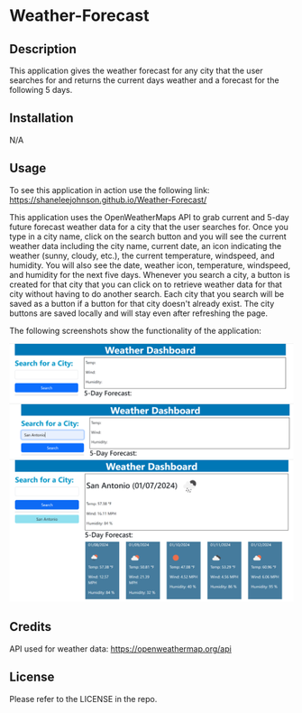 # Weather-Forecast

## Description

This application gives the weather forecast for any city that the user searches for and returns the current days weather and a forecast for the following 5 days. 

## Installation

N/A

## Usage

To see this application in action use the following link: https://shaneleejohnson.github.io/Weather-Forecast/

This application uses the OpenWeatherMaps API to grab current and 5-day future forecast weather data for a city that the user searches for. Once you type in a city name, click on the search button and you will see the current weather data including the city name, current date, an icon indicating the weather (sunny, cloudy, etc.), the current temperature, windspeed, and humidity. You will also see the date, weather icon, temperature, windspeed, and humidity for the next five days. Whenever you search a city, a button is created for that city that you can click on to retrieve weather data for that city without having to do another search. Each city that you search will be saved as a button if a button for that city doesn't already exist. The city buttons are saved locally and will stay even after refreshing the page.

The following screenshots show the functionality of the application:

![weather dashboard screenshot 1](/assets/images/weather-dashboard-screenshot-1.PNG)
![weather dashboard screenshot 2](/assets/images/weather-dashboard-screenshot-2.PNG)
![weather dashboard screenshot 3](/assets/images/weather-dashboard-screenshot-3.PNG)

## Credits

API used for weather data: https://openweathermap.org/api

## License

Please refer to the LICENSE in the repo.